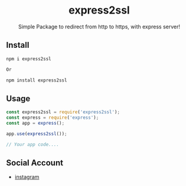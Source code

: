 <h1 align="center">express2ssl</h1>

<div align="center">

Simple Package to redirect from http to https, with express server!


</div>

## Install

```sh
npm i express2ssl

Or

npm install express2ssl
```

## Usage

```js
const express2ssl = require('express2ssl');
const express = require('express');
const app = express();

app.use(express2ssl());

// Your app code....
```

## Social Account
* [instagram](https://www.instagram.com/oses/)
